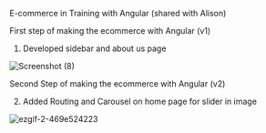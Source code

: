 E-commerce in Training with Angular (shared with Alison)

First step of making the ecommerce with Angular (v1)

1. Developed sidebar and about us page

![Screenshot (8)](https://user-images.githubusercontent.com/46961710/173270864-7a9fd52b-9b54-4c26-9979-555ee321be3c.png)

Second Step of making the ecommerce with Angular (v2)

2. Added Routing and Carousel on home page for slider in image

![ezgif-2-469e524223](https://user-images.githubusercontent.com/46961710/173285497-7c3c3f9c-7bac-4aee-a986-138f2cbe659d.gif)
